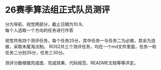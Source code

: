 # 26赛季算法组正式队员测评

分为导航、视觉两部分，截止日期为10.9。   
每个人选取一个方向的任务进行作答   

视觉共有四个测评任务，每个任务25分，其中任务一与任务二为必做，其余为选做，采取末尾淘汰制。
ROS2共三个测评任务，均在一个md文件里面，任务一和任务二分别35分，任务三30分。



测评分数根据完成度、完成效果、代码规范、README文档等等评定。
